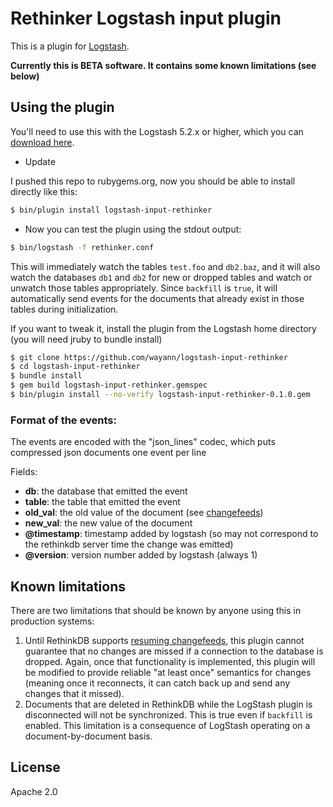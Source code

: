 # Rethinker Logstash input plugin

This is a plugin for [Logstash](https://github.com/elasticsearch/logstash).

**Currently this is BETA software. It contains some known limitations (see below)**

## Using the plugin

You'll need to use this with the Logstash 5.2.x or higher, which you can [download here](https://www.elastic.co/downloads/logstash).

- Update

I pushed this repo to rubygems.org, now you should be able to install directly like this:
```sh
$ bin/plugin install logstash-input-rethinker
```

- Now you can test the plugin using the stdout output:

```sh
$ bin/logstash -f rethinker.conf
```

This will immediately watch the tables `test.foo` and `db2.baz`, and it will also watch the databases `db1` and `db2` for new or dropped tables and watch or unwatch those tables appropriately. Since `backfill` is `true`, it will automatically send events for the documents that already exist in those tables during initialization.

If you want to tweak it, install the plugin from the Logstash home directory (you will need jruby to bundle install)
```sh
$ git clone https://github.com/wayann/logstash-input-rethinker
$ cd logstash-input-rethinker
$ bundle install
$ gem build logstash-input-rethinker.gemspec
$ bin/plugin install --no-verify logstash-input-rethinker-0.1.0.gem
```

### Format of the events:

The events are encoded with the "json_lines" codec, which puts compressed json documents one event per line

Fields:

- **db**: the database that emitted the event
- **table**: the table that emitted the event
- **old_val**: the old value of the document (see [changefeeds](http://rethinkdb.com/docs/changefeeds/ruby/))
- **new_val**: the new value of the document
- **@timestamp**: timestamp added by logstash (so may not correspond to the rethinkdb server time the change was emitted)
- **@version**: version number added by logstash (always 1)

## Known limitations

There are two limitations that should be known by anyone using this in production systems:

1. Until RethinkDB supports [resuming changefeeds](https://github.com/rethinkdb/rethinkdb/issues/3471), this plugin cannot guarantee that no changes are missed if a connection to the database is dropped. Again, once that functionality is implemented, this plugin will be modified to provide reliable "at least once" semantics for changes (meaning once it reconnects, it can catch back up and send any changes that it missed).
2. Documents that are deleted in RethinkDB while the LogStash plugin is disconnected will not be synchronized. This is true even if `backfill` is enabled. This limitation is a consequence of LogStash operating on a document-by-document basis.

## License

Apache 2.0
